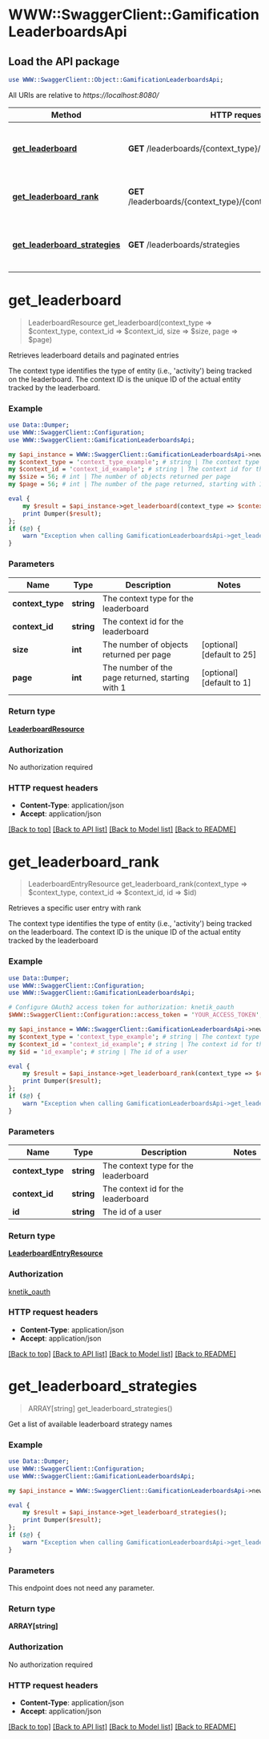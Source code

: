 # WWW::SwaggerClient::GamificationLeaderboardsApi

## Load the API package
```perl
use WWW::SwaggerClient::Object::GamificationLeaderboardsApi;
```

All URIs are relative to *https://localhost:8080/*

Method | HTTP request | Description
------------- | ------------- | -------------
[**get_leaderboard**](GamificationLeaderboardsApi.md#get_leaderboard) | **GET** /leaderboards/{context_type}/{context_id} | Retrieves leaderboard details and paginated entries
[**get_leaderboard_rank**](GamificationLeaderboardsApi.md#get_leaderboard_rank) | **GET** /leaderboards/{context_type}/{context_id}/users/{id}/rank | Retrieves a specific user entry with rank
[**get_leaderboard_strategies**](GamificationLeaderboardsApi.md#get_leaderboard_strategies) | **GET** /leaderboards/strategies | Get a list of available leaderboard strategy names


# **get_leaderboard**
> LeaderboardResource get_leaderboard(context_type => $context_type, context_id => $context_id, size => $size, page => $page)

Retrieves leaderboard details and paginated entries

The context type identifies the type of entity (i.e., 'activity') being tracked on the leaderboard. The context ID is the unique ID of the actual entity tracked by the leaderboard.

### Example 
```perl
use Data::Dumper;
use WWW::SwaggerClient::Configuration;
use WWW::SwaggerClient::GamificationLeaderboardsApi;

my $api_instance = WWW::SwaggerClient::GamificationLeaderboardsApi->new();
my $context_type = 'context_type_example'; # string | The context type for the leaderboard
my $context_id = 'context_id_example'; # string | The context id for the leaderboard
my $size = 56; # int | The number of objects returned per page
my $page = 56; # int | The number of the page returned, starting with 1

eval { 
    my $result = $api_instance->get_leaderboard(context_type => $context_type, context_id => $context_id, size => $size, page => $page);
    print Dumper($result);
};
if ($@) {
    warn "Exception when calling GamificationLeaderboardsApi->get_leaderboard: $@\n";
}
```

### Parameters

Name | Type | Description  | Notes
------------- | ------------- | ------------- | -------------
 **context_type** | **string**| The context type for the leaderboard | 
 **context_id** | **string**| The context id for the leaderboard | 
 **size** | **int**| The number of objects returned per page | [optional] [default to 25]
 **page** | **int**| The number of the page returned, starting with 1 | [optional] [default to 1]

### Return type

[**LeaderboardResource**](LeaderboardResource.md)

### Authorization

No authorization required

### HTTP request headers

 - **Content-Type**: application/json
 - **Accept**: application/json

[[Back to top]](#) [[Back to API list]](../README.md#documentation-for-api-endpoints) [[Back to Model list]](../README.md#documentation-for-models) [[Back to README]](../README.md)

# **get_leaderboard_rank**
> LeaderboardEntryResource get_leaderboard_rank(context_type => $context_type, context_id => $context_id, id => $id)

Retrieves a specific user entry with rank

The context type identifies the type of entity (i.e., 'activity') being tracked on the leaderboard. The context ID is the unique ID of the actual entity tracked by the leaderboard

### Example 
```perl
use Data::Dumper;
use WWW::SwaggerClient::Configuration;
use WWW::SwaggerClient::GamificationLeaderboardsApi;

# Configure OAuth2 access token for authorization: knetik_oauth
$WWW::SwaggerClient::Configuration::access_token = 'YOUR_ACCESS_TOKEN';

my $api_instance = WWW::SwaggerClient::GamificationLeaderboardsApi->new();
my $context_type = 'context_type_example'; # string | The context type for the leaderboard
my $context_id = 'context_id_example'; # string | The context id for the leaderboard
my $id = 'id_example'; # string | The id of a user

eval { 
    my $result = $api_instance->get_leaderboard_rank(context_type => $context_type, context_id => $context_id, id => $id);
    print Dumper($result);
};
if ($@) {
    warn "Exception when calling GamificationLeaderboardsApi->get_leaderboard_rank: $@\n";
}
```

### Parameters

Name | Type | Description  | Notes
------------- | ------------- | ------------- | -------------
 **context_type** | **string**| The context type for the leaderboard | 
 **context_id** | **string**| The context id for the leaderboard | 
 **id** | **string**| The id of a user | 

### Return type

[**LeaderboardEntryResource**](LeaderboardEntryResource.md)

### Authorization

[knetik_oauth](../README.md#knetik_oauth)

### HTTP request headers

 - **Content-Type**: application/json
 - **Accept**: application/json

[[Back to top]](#) [[Back to API list]](../README.md#documentation-for-api-endpoints) [[Back to Model list]](../README.md#documentation-for-models) [[Back to README]](../README.md)

# **get_leaderboard_strategies**
> ARRAY[string] get_leaderboard_strategies()

Get a list of available leaderboard strategy names

### Example 
```perl
use Data::Dumper;
use WWW::SwaggerClient::Configuration;
use WWW::SwaggerClient::GamificationLeaderboardsApi;

my $api_instance = WWW::SwaggerClient::GamificationLeaderboardsApi->new();

eval { 
    my $result = $api_instance->get_leaderboard_strategies();
    print Dumper($result);
};
if ($@) {
    warn "Exception when calling GamificationLeaderboardsApi->get_leaderboard_strategies: $@\n";
}
```

### Parameters
This endpoint does not need any parameter.

### Return type

**ARRAY[string]**

### Authorization

No authorization required

### HTTP request headers

 - **Content-Type**: application/json
 - **Accept**: application/json

[[Back to top]](#) [[Back to API list]](../README.md#documentation-for-api-endpoints) [[Back to Model list]](../README.md#documentation-for-models) [[Back to README]](../README.md)

